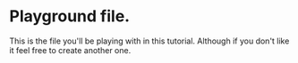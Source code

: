 # Playground file.

This is the file you'll be playing with in this tutorial. Although if you don't like it feel free to 
create another one. 

